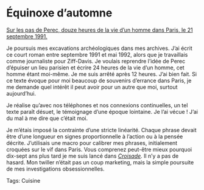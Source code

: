 # Équinoxe d’automne

[Sur les pas de Perec, douze heures de la vie d’un homme dans Paris, le 21 septembre 1991.](http://blog.tcrouzet.com/equinoxe-automne/)

Je poursuis mes excavations archéologiques dans mes archives. J’ai écrit ce court roman entre septembre 1991 et mai 1992, alors que je travaillais comme journaliste pour Ziff-Davis. Je voulais reprendre l’idée de Perec d’épuiser un lieu parisien et écrire 24 heures de la vie d’un homme, cet homme étant moi-même. Je me suis arrêté après 12 heures. J’ai bien fait. Si ce texte évoque pour moi beaucoup de souvenirs d’errance dans Paris, je me demande quel intérêt il peut avoir pour un autre que moi, surtout aujourd’hui.

Je réalise qu’avec nos téléphones et nos connexions continuelles, un tel texte paraît désuet, le témoignage d’une époque lointaine. Je l’ai vécue ! J’ai du mal à me dire que c’était moi.

Je m’étais imposé la contrainte d’une stricte linéarité. Chaque phrase devait être d’une longueur en signes proportionnelle à l’action ou à la pensée décrite. J’utilisais une macro pour calibrer mes phrases, initialement croquées sur le vif dans Paris. Vous comprenez peut-être mieux pourquoi dix-sept ans plus tard je me suis lancé dans [*Croisade*](http://blog.tcrouzet.com/la-quatrieme-theorie/). Il n’y a pas de hasard. Mon twiller n’était pas un coup marketing, mais la simple poursuite de mes investigations obsessionnelles.

Tags: Cuisine